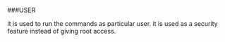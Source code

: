 ###USER 


it is used to run the commands as particular user.
it is used as a security feature instead of giving root access.
